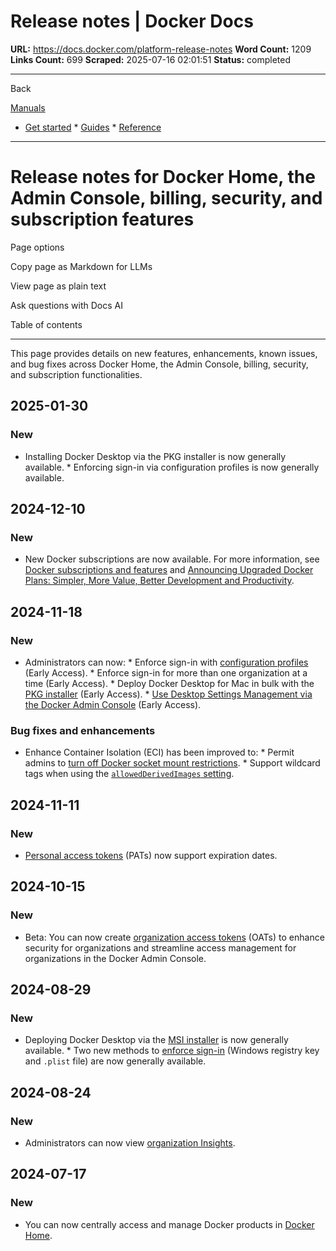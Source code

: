 # Release notes | Docker Docs

**URL:** https://docs.docker.com/platform-release-notes
**Word Count:** 1209
**Links Count:** 699
**Scraped:** 2025-07-16 02:01:51
**Status:** completed

---

Back

[Manuals](https://docs.docker.com/manuals/)

  * [Get started](https://docs.docker.com/get-started/)   * [Guides](https://docs.docker.com/guides/)   * [Reference](https://docs.docker.com/reference/)

* * *

# Release notes for Docker Home, the Admin Console, billing, security, and subscription features

Page options

Copy page as Markdown for LLMs

View page as plain text

Ask questions with Docs AI

Table of contents

* * *

This page provides details on new features, enhancements, known issues, and bug fixes across Docker Home, the Admin Console, billing, security, and subscription functionalities.

## 2025-01-30

### New

  * Installing Docker Desktop via the PKG installer is now generally available.   * Enforcing sign-in via configuration profiles is now generally available.

## 2024-12-10

### New

  * New Docker subscriptions are now available. For more information, see [Docker subscriptions and features](https://docs.docker.com/subscription/details/) and [Announcing Upgraded Docker Plans: Simpler, More Value, Better Development and Productivity](https://www.docker.com/blog/november-2024-updated-plans-announcement/).

## 2024-11-18

### New

  * Administrators can now:     * Enforce sign-in with [configuration profiles](https://docs.docker.com/enterprise/security/enforce-sign-in/methods/#configuration-profiles-method-mac-only) \(Early Access\).     * Enforce sign-in for more than one organization at a time \(Early Access\).     * Deploy Docker Desktop for Mac in bulk with the [PKG installer](https://docs.docker.com/enterprise/enterprise-deployment/pkg-install-and-configure/) \(Early Access\).     * [Use Desktop Settings Management via the Docker Admin Console](https://docs.docker.com/enterprise/security/hardened-desktop/settings-management/configure-admin-console/) \(Early Access\).

### Bug fixes and enhancements

  * Enhance Container Isolation \(ECI\) has been improved to:     * Permit admins to [turn off Docker socket mount restrictions](https://docs.docker.com/enterprise/security/hardened-desktop/enhanced-container-isolation/config/#allowing-all-containers-to-mount-the-docker-socket).     * Support wildcard tags when using the [`allowedDerivedImages` setting](https://docs.docker.com/enterprise/security/hardened-desktop/enhanced-container-isolation/config/#docker-socket-mount-permissions-for-derived-images).

## 2024-11-11

### New

  * [Personal access tokens](https://docs.docker.com/security/for-developers/access-tokens/) \(PATs\) now support expiration dates.

## 2024-10-15

### New

  * Beta: You can now create [organization access tokens](https://docs.docker.com/security/for-admins/access-tokens/) \(OATs\) to enhance security for organizations and streamline access management for organizations in the Docker Admin Console.

## 2024-08-29

### New

  * Deploying Docker Desktop via the [MSI installer](https://docs.docker.com/enterprise/enterprise-deployment/msi-install-and-configure/) is now generally available.   * Two new methods to [enforce sign-in](https://docs.docker.com/enterprise/security/enforce-sign-in/) \(Windows registry key and `.plist` file\) are now generally available.

## 2024-08-24

### New

  * Administrators can now view [organization Insights](https://docs.docker.com/admin/organization/insights/).

## 2024-07-17

### New

  * You can now centrally access and manage Docker products in [Docker Home](https://app.docker.com).